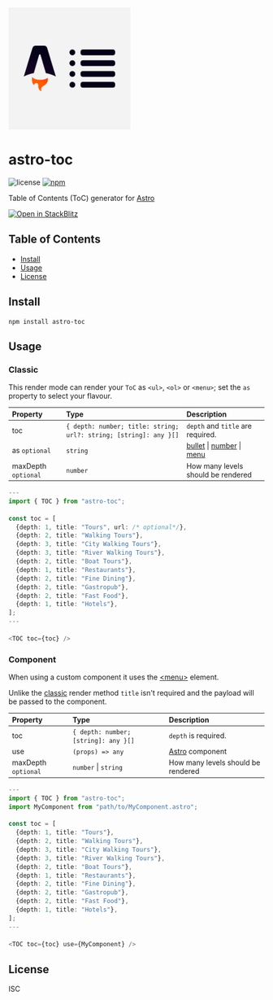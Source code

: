<div>
  <img src="https://raw.githubusercontent.com/theisel/astro-toc/main/logo.svg" width="240" alt="astro-toc logo">
</div>

# astro-toc

![license](https://img.shields.io/npm/l/astro-toc?style=flat-square)
[![npm](https://img.shields.io/npm/v/astro-toc?style=flat-square)](https://www.npmjs.com/package/astro-toc)

Table of Contents (ToC) generator for [Astro](https://astro.build/)

[![Open in StackBlitz](https://developer.stackblitz.com/img/open_in_stackblitz.svg)](https://stackblitz.com/github/theisel/astro-toc/tree/main/demo)

## Table of Contents

- [Install](#install)
- [Usage](#usage)
- [License](#license)

## Install

```
npm install astro-toc
```

## Usage

### Classic

This render mode can render your `ToC` as `<ul>`, `<ol>` or `<menu>`; set the `as` property to select your flavour.

| Property            | Type                                                              | Description                                                                                                                                                                                                                |
| :------------------ | :---------------------------------------------------------------- | :------------------------------------------------------------------------------------------------------------------------------------------------------------------------------------------------------------------------- |
| toc                 | `{ depth: number; title: string; url?: string; [string]: any }[]` | `depth` and `title` are required.                                                                                                                                                                                          |
| as `optional`       | `string`                                                          | [bullet](https://developer.mozilla.org/en-US/docs/Web/HTML/Element/ul) \| [number](https://developer.mozilla.org/en-US/docs/Web/HTML/Element/ol) \| [menu](https://developer.mozilla.org/en-US/docs/Web/HTML/Element/menu) |
| maxDepth `optional` | `number`                                                          | How many levels should be rendered                                                                                                                                                                                         |

```ts
---
import { TOC } from "astro-toc";

const toc = [
  {depth: 1, title: "Tours", url: /* optional*/},
  {depth: 2, title: "Walking Tours"},
  {depth: 3, title: "City Walking Tours"},
  {depth: 3, title: "River Walking Tours"},
  {depth: 2, title: "Boat Tours"},
  {depth: 1, title: "Restaurants"},
  {depth: 2, title: "Fine Dining"},
  {depth: 2, title: "Gastropub"},
  {depth: 2, title: "Fast Food"},
  {depth: 1, title: "Hotels"},
];
---

<TOC toc={toc} />
```

### Component

When using a custom component it uses the [\<menu\>](https://developer.mozilla.org/en-US/docs/Web/HTML/Element/menu) element.

Unlike the [classic](#classic) render method `title` isn't required and the payload will be passed to the component.

| Property            | Type                                 | Description                             |
| :------------------ | :----------------------------------- | :-------------------------------------- |
| toc                 | `{ depth: number; [string]: any }[]` | `depth` is required.                    |
| use                 | `(props) => any`                     | [Astro](https://astro.build/) component |
| maxDepth `optional` | `number` \| `string`                 | How many levels should be rendered      |

```ts
---
import { TOC } from "astro-toc";
import MyComponent from "path/to/MyComponent.astro";

const toc = [
  {depth: 1, title: "Tours"},
  {depth: 2, title: "Walking Tours"},
  {depth: 3, title: "City Walking Tours"},
  {depth: 3, title: "River Walking Tours"},
  {depth: 2, title: "Boat Tours"},
  {depth: 1, title: "Restaurants"},
  {depth: 2, title: "Fine Dining"},
  {depth: 2, title: "Gastropub"},
  {depth: 2, title: "Fast Food"},
  {depth: 1, title: "Hotels"},
];
---

<TOC toc={toc} use={MyComponent} />
```

## License

ISC
